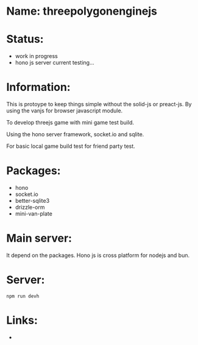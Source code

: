 # Name: threepolygonenginejs

# Status:
 * work in progress
 * hono js server current testing...

# Information:
  This is protoype to keep things simple without the solid-js or preact-js. By using the vanjs for browser javascript module.

  To develop threejs game with mini game test build.
  
  Using the hono server framework, socket.io and sqlite.

  For basic local game build test for friend party test.

# Packages:
 * hono
 * socket.io
 * better-sqlite3
 * drizzle-orm
 * mini-van-plate
  
# Main server:
 It depend on the packages.
 Hono js is cross platform for nodejs and bun.

# Server:
```
npm run devh
```

# Links:
 * 